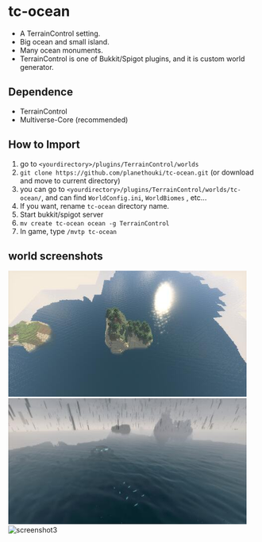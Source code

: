 # tc-ocean
* A TerrainControl setting.
* Big ocean and small island.
* Many ocean monuments.
* TerrainControl is one of Bukkit/Spigot plugins, and it is custom world generator.

## Dependence
* TerrainControl
* Multiverse-Core (recommended)

## How to Import
1. go to ```<yourdirectory>/plugins/TerrainControl/worlds```
2. ```git clone https://github.com/planethouki/tc-ocean.git```
 (or download and move to current directory)
3. you can go to ```<yourdirectory>/plugins/TerrainControl/worlds/tc-ocean/```, and can find ```WorldConfig.ini```, ```WorldBiomes``` , etc...
4. If you want, rename ```tc-ocean``` directory name.
5. Start bukkit/spigot server
6. ```mv create tc-ocean ocean -g TerrainControl```
7. In game, type ```/mvtp tc-ocean```

## world screenshots
![screenshot1](https://github.com/planethouki/images/blob/master/tc-ocean/tc-ocean_001.jpg)
![screenshot2](https://github.com/planethouki/images/blob/master/tc-ocean/tc-ocean_002.jpg)
![screenshot3](https://github.com/planethouki/images/blob/master/tc-ocean/tc-ocean_003.jpg)
